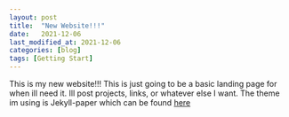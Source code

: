 ```yaml
---
layout: post
title:  "New Website!!!"
date:   2021-12-06
last_modified_at: 2021-12-06
categories: [blog]
tags: [Getting Start]
---
```


This is my new website!!! This is just going to be a basic landing page for when ill need it. Ill post projects, links, or whatever else I want. The theme im using is Jekyll-paper which can be found [here](https://github.com/ghosind/Jekyll-Paper-Github)
